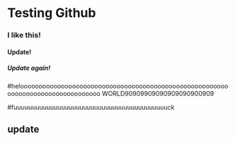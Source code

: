 # Testing Github


### I like this!

#### Update!


##### Update again!

#helooooooooooooooooooooooooooooooooooooooooooooooooooooooooooooooooooooooooooooooooo WORLD90909909090909090900909

#fuuuuuuuuuuuuuuuuuuuuuuuuuuuuuuuuuuuuuuuuuuck

## update
